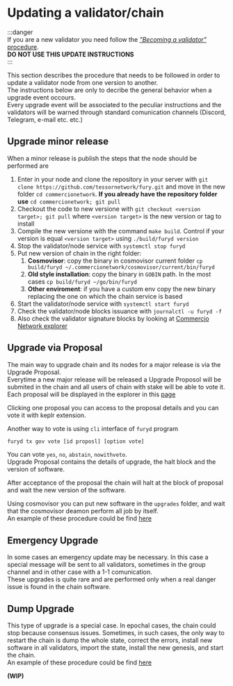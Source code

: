 # Updating a validator/chain

:::danger  
If you are a new validator you need follow the [*"Becoming a validator"* procedure](validator-node-installation.md).   
**DO NOT USE THIS UPDATE INSTRUCTIONS**  
:::    
      
This section describes the procedure that needs to be followed in order to update a validator node from one 
version to another.     
The instructions below are only to decribe the general behavior when a upgrade event occours.     
Every upgrade event will be associated to the peculiar instructions and the validators will be warned through standard comunication channels (Discord, Telegram, e-mail etc. etc.)

## Upgrade minor release

When a minor release is publish the steps that the node should be performed are

1. Enter in your node and clone the repository in your server with `git clone https://github.com/tessornetwork/fury.git` and move in the new folder `cd commercionetwork`. **If you already have the repository folder use** `cd commercionetwork; git pull`
1. Checkout the code to new versione with `git checkout <version target>; git pull` where `<version target>` is the new version or tag to install
2. Compile the new versione with the command `make build`. Control if your version is equal `<version target>` using `./build/furyd version`
3. Stop the validator/node service with `systemctl stop furyd`
4. Put new version of chain in the right folder:
   1. **Cosmovisor**: copy the binary in cosmovisor current folder `cp build/furyd ~/.commercionetwork/cosmovisor/current/bin/furyd`
   2. **Old style installation**: copy the binary in `GOBIN` path. In the most cases `cp build/furyd ~/go/bin/furyd`
   3. **Other enviroment**: if you have a custom env copy the new binary replacing the one on which the chain service is based
5. Start the validator/node service with `systemctl start furyd`
6. Check the validator/node blocks issuance with `journalctl -u furyd -f`
7. Also check the validator signature blocks by looking at [Commercio Network explorer](https://mainnent.commercio.network)



## Upgrade via Proposal

The main way to upgrade chain and its nodes for a major release is via the Upgrade Proposal.     
Everytime a new major release will be released a Upgrade Proposol will be submited in the chain and all users of chain with stake will be able to vote it.     
Each proposal will be displayed in the explorer in this [page](https://mainnet.commercio.network/proposals/)

Clicking one proposal you can access to the proposal details and you can vote it with keplr extension.

Another way to vote is using `cli` interface of `furyd` program

```bash
furyd tx gov vote [id proposl] [option vote]
```

You can vote `yes`, `no`, `abstain`, `nowithveto`.     
Upgrade Proposal contains the details of upgrade, the halt block and the version of software.    

After acceptance of the proposal the chain will halt at the block of proposal and wait the new version of the software.     

Using cosmovisor you can put new software in the `upgrades` folder, and wait that the cosmovisor deamon perform all job by itself.    
An example of these procedure could be find [here](https://github.com/commercionetwork/commercio-consortium/tree/master/upgrade/3.1.0-4.0.0/en) 


## Emergency Upgrade

In some cases an emergency update may be necessary. In this case a special message will be sent to all validators, sometimes in the group channel and in other case with a 1-1 comunication.    
These upgrades is quite rare and are performed only when a real danger issue is found in the chain software.


## Dump Upgrade

This type of upgrade is a special case. In epochal cases, the chain could stop because consensus issues. Sometimes, in such cases, the only way to restart the chain is dump the whole state, correct the errors, install new software in all validators, import the state, install the new genesis, and start the chain.    
An example of these procedure could be find [here](https://github.com/commercionetwork/commercio-consortium/blob/master/upgrade/2.2.0-3.0.0/en/README.md)



**(WIP)**